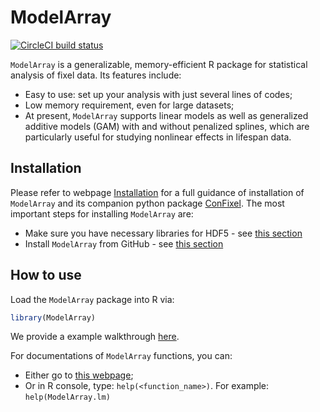 
<!-- TODO README.md is generated from README.Rmd. Please edit that file -->

# ModelArray

<!-- badges: start -->

[![CircleCI build
status](https://circleci.com/gh/PennLINC/ModelArray.svg?style=svg)](https://circleci.com/gh/PennLINC/ModelArray)
<!-- badges: end -->

`ModelArray` is a generalizable, memory-efficient R package for
statistical analysis of fixel data. Its features include:

-   Easy to use: set up your analysis with just several lines of codes;
-   Low memory requirement, even for large datasets;
-   At present, `ModelArray` supports linear models as well as
    generalized additive models (GAM) with and without penalized
    splines, which are particularly useful for studying nonlinear
    effects in lifespan data.

## Installation

Please refer to webpage
[Installation](https://pennlinc.github.io/ModelArray/articles/a01_installations.html)
for a full guidance of installation of `ModelArray` and its companion
python package [ConFixel](https://github.com/PennLINC/ConFixel). The
most important steps for installing `ModelArray` are:

-   Make sure you have necessary libraries for HDF5 - see [this
    section](https://pennlinc.github.io/ModelArray/articles/a01_installations.html#install-hdf5-libraries-in-the-system)
-   Install `ModelArray` from GitHub - see [this
    section](https://pennlinc.github.io/ModelArray/articles/a01_installations.html#install-modelarray-r-package-from-github)

<!-- check above links work, esp those with section titles!!! -->

## How to use

Load the `ModelArray` package into R via:

``` r
library(ModelArray)
```

We provide a example walkthrough
[here](https://pennlinc.github.io/ModelArray/articles/a02_walkthrough.html).

For documentations of `ModelArray` functions, you can:

-   Either go to [this
    webpage](https://pennlinc.github.io/ModelArray/reference/index.html);
-   Or in R console, type: `help(<function_name>)`. For example:
    `help(ModelArray.lm)`
